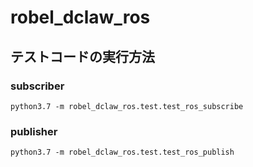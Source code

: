 # robel_dclaw_ros

## テストコードの実行方法


### subscriber
```
python3.7 -m robel_dclaw_ros.test.test_ros_subscribe
```

### publisher
```
python3.7 -m robel_dclaw_ros.test.test_ros_publish
```


